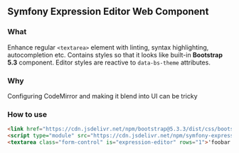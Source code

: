 Symfony Expression Editor Web Component
---

### What

Enhance regular `<textarea>` element with linting, syntax highlighting, autocompletion etc.
Contains styles so that it looks like built-in **Bootstrap 5.3** component. Editor styles are reactive to `data-bs-theme` attributes.

### Why

Configuring CodeMirror and making it blend into UI can be tricky

### How to use

```html
<link href="https://cdn.jsdelivr.net/npm/bootstrap@5.3.3/dist/css/bootstrap.min.css" rel="stylesheet">
<script type="module" src="https://cdn.jsdelivr.net/npm/symfony-expression-editor@1.0.0/+esm"></script>
<textarea class="form-control" is="expression-editor" rows="1">'foobar' starts with 'foo'</textarea>
```
